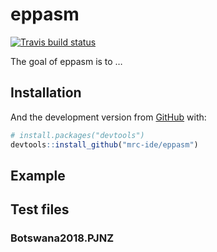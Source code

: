 
<!-- README.md is generated from README.Rmd. Please edit that file -->

# eppasm

[![Travis build
status](https://travis-ci.org/mrc-ide/eppasm.svg?branch=master)](https://travis-ci.org/mrc-ide/eppasm)

The goal of eppasm is to …

## Installation

And the development version from [GitHub](https://github.com/) with:

``` r
# install.packages("devtools")
devtools::install_github("mrc-ide/eppasm")
```

## Example

## Test files

### Botswana2018.PJNZ

